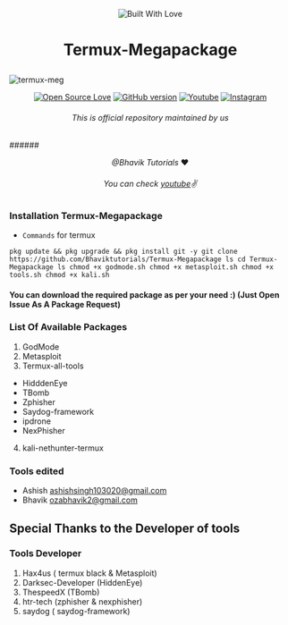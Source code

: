 <p align="center">
<a><img title="Built With Love" src="https://forthebadge.com/images/badges/built-with-love.svg" ></a>

# <p align="center">Termux-Megapackage
![termux-meg](https://user-images.githubusercontent.com/68908732/88683463-75400300-d111-11ea-967c-9b80e94f36ab.jpg)
<p align="center">
  <a href="https://github.com/Bhaviktutorials"><img title="Open Source Love" src="https://badges.frapsoft.com/os/v2/open-source.png?v=103" ></a>
  <a href="https://github.com/Bhaviktutorials/Termux-Megapackage"><img title="GitHub version" src="https://d25lcipzij17d.cloudfront.net/badge.svg?id=gh&type=6&v=1.0.0&x2=0" ></a>
  <a href="https://youtube.com/bhaviktutorials"><img alt="Youtube" src="https://img.shields.io/badge/Youtube-Bhavik Tutorials-green"/></a>
  <a href="https://instagram.com/saydog.official"><img alt="Instagram" src="https://img.shields.io/badge/Instagram-Bhavik_Tutorials-Blue"/></a>
</p>

###### <p align="center">This is official repository maintained by us
######<p align="center"> *@Bhavik Tutorials* ❤️
###### <p align="center">You can check [youtube](https://youtube.com/bhaviktutorials)✌
 ### Installation Termux-Megapackage
 * `Commands` for termux

 `
pkg update && pkg upgrade && pkg install git -y
git clone https://github.com/Bhaviktutorials/Termux-Megapackage
ls
cd Termux-Megapackage
ls
chmod +x godmode.sh
chmod +x metasploit.sh
chmod +x tools.sh
chmod +x kali.sh
`
 #### You can download the required package as per your need :) (Just Open Issue As A Package Request)
 ### List Of Available Packages
 1. GodMode
 2. Metasploit
 3. Termux-all-tools
  * HidddenEye
  * TBomb
  * Zphisher
  * Saydog-framework
  * ipdrone
  * NexPhisher
 4. kali-nethunter-termux
 ### Tools edited
 * Ashish ashishsingh103020@gmail.com
 * Bhavik ozabhavik2@gmail.com
 ## Special Thanks to the Developer of tools
 ### Tools Developer
 1) Hax4us ( termux black & Metasploit)
 2) Darksec-Developer (HiddenEye)
 3) ThespeedX (TBomb)
 4) htr-tech (zphisher & nexphisher)
 5) saydog ( saydog-framework)
